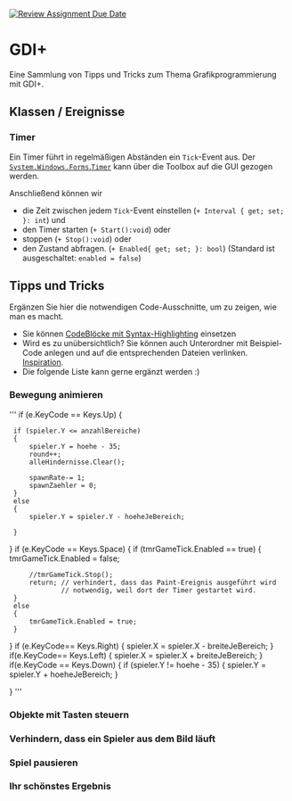 [![Review Assignment Due Date](https://classroom.github.com/assets/deadline-readme-button-24ddc0f5d75046c5622901739e7c5dd533143b0c8e959d652212380cedb1ea36.svg)](https://classroom.github.com/a/OwH8KTXH)
# GDI+
Eine Sammlung von Tipps und Tricks zum Thema Grafikprogrammierung mit GDI+.

## Klassen / Ereignisse
### Timer
Ein Timer führt in regelmäßigen Abständen ein `Tick`-Event aus. Der [`System.Windows.Forms`.`Timer`](https://learn.microsoft.com/de-de/dotnet/api/system.windows.forms.timer?view=windowsdesktop-8.0&viewFallbackFrom=net-6.0) kann über die Toolbox auf die GUI gezogen werden. 

Anschließend können wir 
- die Zeit zwischen jedem `Tick`-Event einstellen (`+ Interval { get; set; }: int`) und
- den Timer starten (`+ Start():void`) oder
- stoppen (`+ Stop():void`) oder
- den Zustand abfragen. (`+ Enabled{ get; set; }: bool`) (Standard ist ausgeschaltet: `enabled = false`)



## Tipps und Tricks
Ergänzen Sie hier die notwendigen Code-Ausschnitte, um zu zeigen, wie man es macht. 
- Sie können [CodeBlöcke mit Syntax-Highlighting](https://docs.github.com/en/get-started/writing-on-github/working-with-advanced-formatting/creating-and-highlighting-code-blocks#syntax-highlighting) einsetzen
- Wird es zu unübersichtlich? Sie können auch Unterordner mit Beispiel-Code anlegen und auf die entsprechenden Dateien verlinken. [Inspiration](https://github.com/gsoTH/flaskShowcase/tree/master/datenbanken).
- Die folgende Liste kann gerne ergänzt werden :)

### Bewegung animieren
'''
 if (e.KeyCode == Keys.Up)
 {

     if (spieler.Y <= anzahlBereiche)
     {
         spieler.Y = hoehe - 35;
         round++;
         alleHindernisse.Clear();
         
         spawnRate-= 1; 
         spawnZaehler = 0;
     }
     else
     {
         spieler.Y = spieler.Y - hoeheJeBereich;

     }


 }
 if (e.KeyCode == Keys.Space)
 {
     if (tmrGameTick.Enabled == true)
     {
         tmrGameTick.Enabled = false;

         //tmrGameTick.Stop();
         return; // verhindert, dass das Paint-Ereignis ausgeführt wird
                 // notwendig, weil dort der Timer gestartet wird.
     }
     else
     {
         tmrGameTick.Enabled = true;
     }
 }
 if (e.KeyCode== Keys.Right) { spieler.X = spieler.X - breiteJeBereich; }
 if(e.KeyCode== Keys.Left) { spieler.X = spieler.X + breiteJeBereich; }
 if(e.KeyCode == Keys.Down)
 {
     if (spieler.Y != hoehe - 35)
     {
         spieler.Y = spieler.Y + hoeheJeBereich;
     }

 }
'''

### Objekte mit Tasten steuern

### Verhindern, dass ein Spieler aus dem Bild läuft

### Spiel pausieren

### Ihr schönstes Ergebnis





